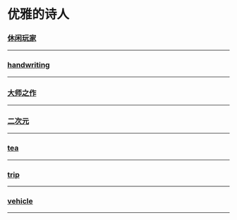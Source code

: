 优雅的诗人
=========

### [休闲玩家](game/index)

---

### [handwriting](handwriting/index)

---

### [大师之作](masterwork/index)

---

### [二次元](quadratic-element/index)

---

### [tea](tea/index)

---

### [trip](trip/index)

---

### [vehicle](vehicle/index)

---
